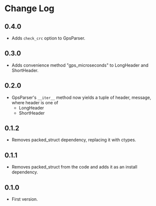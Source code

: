 Change Log
==========

0.4.0
-----

* Adds `check_crc` option to GpsParser.

0.3.0
-----

* Adds convenience method "gps_microseconds" to LongHeader and ShortHeader.

0.2.0
-----

* GpsParser's `__iter__` method now yields a tuple of header, message, where header is one of
    - LongHeader
    - ShortHeader

0.1.2
-----

* Removes packed_struct dependency, replacing it with ctypes.

0.1.1
-----

* Removes packed_struct from the code and adds it as an install dependency.

0.1.0
-----

* First version.
